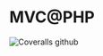 # MVC@PHP

![Coveralls github](https://img.shields.io/coveralls/github/devmboehm/mvcat?style=flat-square)

